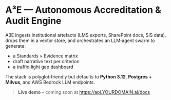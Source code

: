 # A³E — Autonomous Accreditation & Audit Engine

A3E ingests institutional artefacts (LMS exports, SharePoint docs, SIS data), drops them in a vector store, and orchestrates an LLM‑agent swarm to generate:

* a Standards × Evidence matrix  
* draft narrative text per criterion  
* a traffic‑light gap dashboard  

The stack is polyglot‑friendly but defaults to **Python 3.12**, **Postgres + Milvus**, and AWS Bedrock LLM endpoints.

> **Live demo** – coming soon at https://api.YOURDOMAIN.ai/docs
